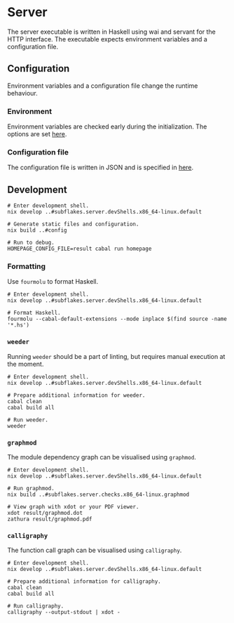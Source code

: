 # Server

The server executable is written in Haskell using wai and servant for the HTTP interface.
The executable expects environment variables and a configuration file.

## Configuration

Environment variables and a configuration file change the runtime behaviour.

### Environment

Environment variables are checked early during the initialization.
The options are set [here](./source/library/Homepage/Environment.hs).

### Configuration file

The configuration file is written in JSON and is specified in [here](./source/library/Homepage/Configuration.hs).

## Development

```
# Enter development shell.
nix develop ..#subflakes.server.devShells.x86_64-linux.default

# Generate static files and configuration.
nix build ..#config

# Run to debug.
HOMEPAGE_CONFIG_FILE=result cabal run homepage
```

### Formatting

Use `fourmolu` to format Haskell.

```
# Enter development shell.
nix develop ..#subflakes.server.devShells.x86_64-linux.default

# Format Haskell.
fourmolu --cabal-default-extensions --mode inplace $(find source -name '*.hs')
```

### `weeder`

Running `weeder` should be a part of linting, but requires manual execution at the moment.

```
# Enter development shell.
nix develop ..#subflakes.server.devShells.x86_64-linux.default

# Prepare additional information for weeder.
cabal clean
cabal build all

# Run weeder.
weeder
```

### `graphmod`

The module dependency graph can be visualised using `graphmod`.

```
# Enter development shell.
nix develop ..#subflakes.server.devShells.x86_64-linux.default

# Run graphmod.
nix build ..#subflakes.server.checks.x86_64-linux.graphmod

# View graph with xdot or your PDF viewer.
xdot result/graphmod.dot
zathura result/graphmod.pdf
```

### `calligraphy`

The function call graph can be visualised using `calligraphy`.

```
# Enter development shell.
nix develop ..#subflakes.server.devShells.x86_64-linux.default

# Prepare additional information for calligraphy.
cabal clean
cabal build all

# Run calligraphy.
calligraphy --output-stdout | xdot -
```
